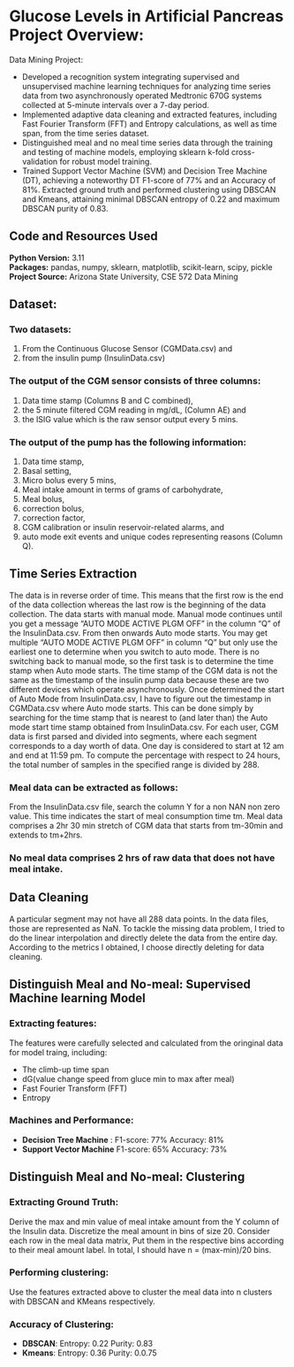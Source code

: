 # Glucose Levels in Artificial Pancreas Project Overview:
Data Mining Project:
* Developed a recognition system integrating supervised and unsupervised machine learning techniques for analyzing time series data from two asynchronously operated Medtronic 670G systems collected at 5-minute intervals over a 7-day period.
* Implemented adaptive data cleaning and extracted features, including Fast Fourier Transform (FFT) and Entropy calculations, as well as time span, from the time series dataset.
* Distinguished meal and no meal time series data through the training and testing of machine models, employing sklearn k-fold cross-validation for robust model training.
* Trained Support Vector Machine (SVM) and Decision Tree Machine (DT), achieving a noteworthy DT F1-score of 77% and an Accuracy of 81%. Extracted ground truth and performed clustering using DBSCAN and Kmeans, attaining minimal DBSCAN entropy of 0.22 and maximum DBSCAN purity of 0.83.

## Code and Resources Used 
**Python Version:** 3.11  
**Packages:** pandas, numpy, sklearn, matplotlib, scikit-learn, scipy, pickle  
**Project Source:** Arizona State University, CSE 572 Data Mining

## Dataset:
### Two datasets:
1. From the Continuous Glucose Sensor (CGMData.csv) and
2. from the insulin pump (InsulinData.csv)
### The output of the CGM sensor consists of three columns:
1. Data time stamp (Columns B and C combined),
2. the 5 minute filtered CGM reading in mg/dL, (Column AE) and
3. the ISIG value which is the raw sensor output every 5 mins.
### The output of the pump has the following information:
1. Data time stamp,
2. Basal setting,
3. Micro bolus every 5 mins,
4. Meal intake amount in terms of grams of carbohydrate,
5. Meal bolus,
6. correction bolus,
7. correction factor,
8. CGM calibration or insulin reservoir-related alarms, and
9. auto mode exit events and unique codes representing reasons (Column Q).

## Time Series Extraction
The data is in reverse order of time. This means that the first row is the end of the data collection whereas the last row is the beginning of the data collection. The data starts with manual mode. Manual mode continues until you get a message “AUTO MODE ACTIVE PLGM OFF” in the column “Q” of the InsulinData.csv. From then onwards Auto mode starts. You may get multiple “AUTO MODE ACTIVE PLGM OFF” in column “Q” but only use the earliest one to determine when you switch to auto mode. There is no switching back to manual mode, so the first task is to determine the time stamp when Auto mode starts. The time stamp of the CGM data is not the same as the timestamp of the insulin pump data because these are two different devices which
operate asynchronously.
Once determined the start of Auto Mode from InsulinData.csv, I have to figure out the
timestamp in CGMData.csv where Auto mode starts. This can be done simply by searching for
the time stamp that is nearest to (and later than) the Auto mode start time stamp obtained
from InsulinData.csv. 
For each user, CGM data is first parsed and divided into segments, where each segment corresponds to a day worth of data. One day is considered to start at 12 am and end at 11:59 pm. To compute the percentage with respect to 24 hours, the total number of samples in the
specified range is divided by 288.

### Meal data can be extracted as follows:
From the InsulinData.csv file, search the column Y for a non NAN non zero value. This time
indicates the start of meal consumption time tm. Meal data comprises a 2hr 30 min stretch of
CGM data that starts from tm-30min and extends to tm+2hrs.
### No meal data comprises 2 hrs of raw data that does not have meal intake.

## Data Cleaning
A particular segment may not have all 288 data points. In the data files, those are represented as NaN. To tackle the missing data problem, I tried to do the linear interpolation and directly delete the data from the entire day. According to the metrics I obtained, I choose directly deleting for data cleaning.

## Distinguish Meal and No-meal: Supervised Machine learning Model  

### Extracting features: 
The features were carefully selected and calculated from the oringinal data for model traing, including:
* The climb-up time span
* dG(value change speed from gluce min to max after meal)
* Fast Fourier Transform (FFT)
* Entropy

### Machines and Performance:
*	**Decision Tree Machine** :
   F1-score: 77%
 	Accuracy: 81%
*	**Support Vector Machine**
   F1-score: 65%
 	Accuracy: 73%

## Distinguish Meal and No-meal: Clustering

### Extracting Ground Truth:
Derive the max and min value of meal intake amount from the Y column of the Insulin data. Discretize the meal amount in bins of size 20. Consider each row in the meal data matrix, Put them in the respective bins according to their meal amount label. In total, I should have n = (max-min)/20 bins.

### Performing clustering:
Use the features extracted above to cluster the meal data into n clusters with DBSCAN and KMeans respectively.

### Accuracy of Clustering:
*	**DBSCAN**:
   Entropy: 0.22
 	Purity: 0.83
*	**Kmeans**:
   Entropy: 0.36
 	Purity: 0.0.75

